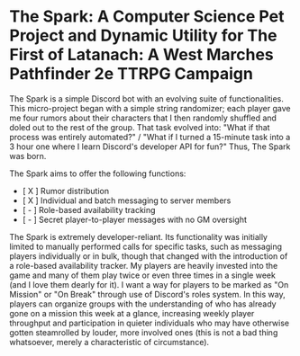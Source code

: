 # The Spark: A Computer Science Pet Project and Dynamic Utility for The First of Latanach: A West Marches Pathfinder 2e TTRPG Campaign
The Spark is a simple Discord bot with an evolving suite of functionalities. This micro-project began with a simple string randomizer; each player gave me four rumors about their characters that I then randomly shuffled and doled out to the rest of the group. That task evolved into: "What if that process was entirely automated?" / "What if I turned a 15-minute task into a 3 hour one where I learn Discord's developer API for fun?" Thus, The Spark was born.

The Spark aims to offer the following functions:
- [ X ] Rumor distribution
- [ X ] Individual and batch messaging to server members
- [ - ] Role-based availability tracking
- [ - ] Secret player-to-player messages with no GM oversight

The Spark is extremely developer-reliant. Its functionality was initially limited to manually performed calls for specific tasks, such as messaging players individually or in bulk, though that changed with the introduction of a role-based availability tracker. My players are heavily invested into the game and many of them play twice or even three times in a single week (and I love them dearly for it). I want a way for players to be marked as "On Mission" or "On Break" through use of Discord's roles system. In this way, players can organize groups with the understanding of who has already gone on a mission this week at a glance, increasing weekly player throughput and participation in quieter individuals who may have otherwise gotten steamrolled by louder, more involved ones (this is not a bad thing whatsoever, merely a characteristic of circumstance).
